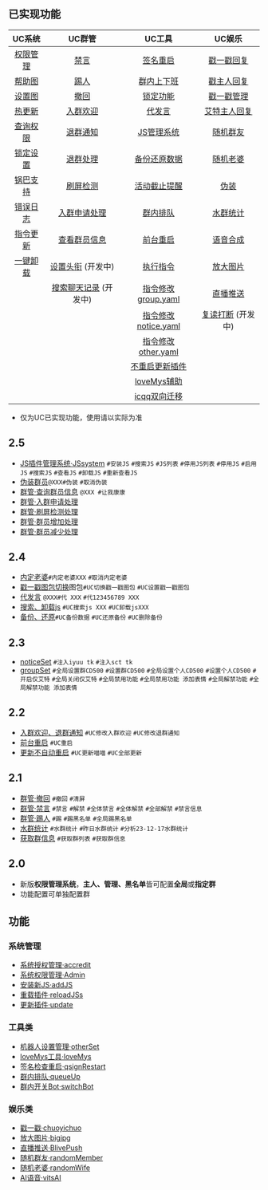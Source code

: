 
## 已实现功能

| UC系统 | UC群管 | UC工具 | UC娱乐 |
| :---: | :---: | :---: | :---: |
| [权限管理] | [禁言] | [签名重启] | [戳一戳回复] |
| [帮助图] | [踢人] | [群内上下班] | [戳主人回复] |
| [设置图] | [撤回] | [锁定功能] | [戳一戳管理] |
| [热更新] | [入群欢迎] | [代发言] | [艾特主人回复] |
| [查询权限] | [退群通知] | [JS管理系统] | [随机群友] |
| [锁定设置] | [退群处理] | [备份还原数据] | [随机老婆] |
| [锅巴支持] | [刷屏检测] | [活动截止提醒] | [伪装] |
| [错误日志] | [入群申请处理] | [群内排队] | [水群统计] |
| [指令更新] | [查看群员信息] | [前台重启] | [语音合成] |
| [一键卸载] | [设置头衔] (开发中) | [执行指令] | [放大图片] |
|  | [搜索聊天记录] (开发中) | [指令修改group.yaml] | [直播推送] |
|  |  | [指令修改notice.yaml] | [复读打断] (开发中) |
|  |  | [指令修改other.yaml] |  |
|  |  | [不重启更新插件] |  |
|  |  | [loveMys辅助] |  |
|  |  | [icqq双向迁移] |  |

- 仅为UC已实现功能，使用请以实际为准

## 2.5

- [JS插件管理系统·JSsystem](./apps/JSsystem.js) `#安装JS` `#搜索JS` `#JS列表` `#停用JS列表` `#停用JS` `#启用JS` `#搜索JS` `#查看JS` `#卸载JS` `#重新查看JS`
- [伪装群员](./apps/camouflage.js)`@XXX#伪装` `#取消伪装`
- [群管·查询群员信息](./apps/Event/groupAdmin/memberInfo.js) `@XXX #让我康康`
- [群管·入群申请处理](./apps/Event/groupAdmin/RequestAdd.js)
- [群管·刷屏检测处理](./apps/Event/groupAdmin/floodScreen.js)
- [群管·群员增加处理](./apps/Event/groupAdmin/Increase.js)
- [群管·群员减少处理](./apps/Event/groupAdmin/Decrease.js)

## 2.4

- [内定老婆](./apps/randomWife.js)`#内定老婆XXX` `#取消内定老婆`
- [戳一戳图包切换](./apps/chuoyichuo.js)图包`#UC切换戳一戳图包` `#UC设置戳一戳图包`
- [代发言](./apps/Event/Represent.js) `@XXX#代 XXX` `#代123456789 XXX`
- [搜索、卸载js](./apps/addJS.js) `#UC搜索js XXX` `#UC卸载jsXXX`
- [备份、还原](./apps/BackupRestore.js)`#UC备份数据` `#UC还原备份` `#UC删除备份`

## 2.3

- [noticeSet](./apps/noticeSet.js) `#注入iyuu tk` `#注入sct tk`
- [groupSet](./apps/groupSet.js) `#全局设置群CD500` `#设置群CD500` `#全局设置个人CD500` `#设置个人CD500` `#开启仅艾特` `#全局关闭仅艾特` `#全局禁用功能` `#全局禁用功能 添加表情` `#全局解禁功能` `#全局解禁功能 添加表情`

## 2.2

- [入群欢迎、退群通知](./apps/Event/groupAdmin/WM.js) `#UC修改入群欢迎` `#UC修改退群通知`
- [前台重启](./apps/restart.js) `#UC重启`
- [更新不自动重启](./apps/update.js) `#UC更新喵喵` `#UC全部更新`

## 2.1

- [群管·撤回](./apps/Event/groupAdmin/recall.js) `#撤回` `#清屏`
- [群管·禁言](./apps/Event/groupAdmin/mute.js) `#禁言` `#解禁` `#全体禁言` `#全体解禁` `#全部解禁` `#禁言信息`
- [群管·踢人](./apps/Event/groupAdmin/kick.js) `#踢` `#踢黑名单` `#全局踢黑名单`
- [水群统计](./apps/sqtj.js) `#水群统计` `#昨日水群统计` `#分析23-12-17水群统计`
- [获取群信息](./apps/Event/groupAdmin/groupInfo.js) `#获取群列表` `#获取群信息`

## 2.0

- 新版**权限管理系统**，**主人、管理、黑名单**皆可配置**全局**或**指定群**
- 功能配置可单独配置群

## 功能

### 系统管理

- [系统授权管理·accredit](./apps/accredit.js)
- [系统权限管理·Admin](./apps/Admin.js)
- [安装新JS·addJS](./apps/addJS.js)
- [重载插件·reloadJSs](./apps/reloadJSs.js)
- [更新插件·update](./apps/update.js)

### 工具类

- [机器人设置管理·otherSet](./apps/otherSet.js)
- [loveMys工具·loveMys](./apps/loveMys.js)
- [签名检查重启·qsignRestart](./apps/qsignRestart.js)
- [群内排队·queueUp](./apps/queueUp.js)
- [群内开关Bot·switchBot](./apps/switchBot.js)

### 娱乐类

- [戳一戳·chuoyichuo](./apps/chuoyichuo.js)
- [放大图片·bigjpg](./apps/bigjpg.js)
- [直播推送·BlivePush](./apps/BlivePush.js)
- [随机群友·randomMember](./apps/randomMember.js)
- [随机老婆·randomWife](./apps/randomWife.js)
- [AI语音·vitsAI](./apps/vitsAI.js)


<!-- 系统 -->
[权限管理]:apps/Admin.js
[帮助图]:apps/Admin.js
[设置图]:apps/Admin.js
[热更新]:apps/reloadJSs.js
[查询权限]:apps/Admin.js
[锁定设置]:apps/Admin.js
[锅巴支持]:guoba.support.js
[错误日志]:apps/Admin.js
[指令更新]:apps/update.js
[一键卸载]:apps/run.js
<!-- 群管 -->
[禁言]:apps/Event/groupAdmin/mute.js
[踢人]:apps/Event/groupAdmin/kick.js
[撤回]:apps/Event/groupAdmin/recall.js
[入群欢迎]:apps/Event/groupAdmin/WM.js
[退群通知]:apps/Event/groupAdmin/WM.js
[退群处理]:apps/Event/groupAdmin/Decrease.js
[刷屏检测]:apps/Event/groupAdmin/floodScreen.js
[入群申请处理]:apps/Event/groupAdmin/RequestAdd.js
[查看群员信息]:apps/Event/groupAdmin/memberInfo.js
[设置头衔]:apps/Event/groupAdmin/setTitle.js
[搜索聊天记录]:apps/Event/groupAdmin/searchChatHistory.js
<!-- 工具 -->
[签名重启]:apps/qsignRestart.js
[群内上下班]:apps/switchBot.js
[锁定功能]:apps/Event/Lockdown.js
[代发言]:apps/Event/Represent.js
[JS管理系统]:apps/JSsystem.js
[备份还原数据]:apps/BackupRestore.js
[活动截止提醒]:apps/ActReminder.js
[群内排队]:apps/queueUp.js
[前台重启]:apps/restart.js
[执行指令]:apps/run.js
[指令修改group.yaml]:apps/groupSet.js
[指令修改notice.yaml]:apps/noticeSet.js
[指令修改other.yaml]:apps/otherSet.js
[不重启更新插件]:apps/update.js
[loveMys辅助]:apps/loveMys.js
[icqq双向迁移]:apps/icqq.js
<!-- 娱乐 -->
[戳一戳回复]:apps/chuoyichuo.js
[戳主人回复]:apps/chuoMaster.js
[戳一戳管理]:apps/chuoyichuoM.js
[艾特主人回复]:apps/atMaster.js
[随机群友]:apps/randomMember.js
[随机老婆]:apps/randomWife.js
[伪装]:apps/camouflage.js
[水群统计]:apps/sqtj.js
[语音合成]:apps/genshinvoice.js
[放大图片]:apps/bigjpg.js
[直播推送]:apps/BlivePush.js
[复读打断]:apps/RepeatInterruption.js

